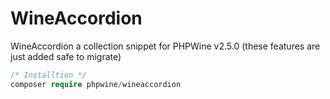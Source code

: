 # WineAccordion
WineAccordion a collection snippet for PHPWine v2.5.0 (these features are just added safe to migrate)

```PHP
/* Installtion */
composer require phpwine/wineaccordion 
```
